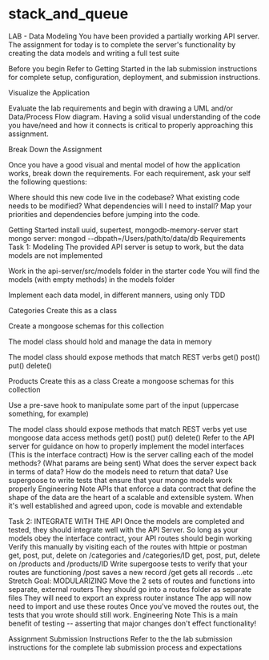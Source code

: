 # stack_and_queue

LAB - Data Modeling
You have been provided a partially working API server. The assignment for today is to complete the server's functionality by creating the data models and writing a full test suite

Before you begin
Refer to Getting Started in the lab submission instructions for complete setup, configuration, deployment, and submission instructions.

Visualize the Application

Evaluate the lab requirements and begin with drawing a UML and/or Data/Process Flow diagram. Having a solid visual understanding of the code you have/need and how it connects is critical to properly approaching this assignment.

Break Down the Assignment

Once you have a good visual and mental model of how the application works, break down the requirements. For each requirement, ask your self the following questions:

Where should this new code live in the codebase?
What existing code needs to be modified?
What dependencies will I need to install?
Map your priorities and dependencies before jumping into the code.

Getting Started
install uuid, supertest, mongodb-memory-server
start mongo server: mongod --dbpath=/Users/path/to/data/db
Requirements
Task 1: Modeling
The provided API server is setup to work, but the data models are not implemented

Work in the api-server/src/models folder in the starter code
You will find the models (with empty methods) in the models folder

Implement each data model, in different manners, using only TDD


Categories
Create this as a class

Create a mongoose schemas for this collection

The model class should hold and manage the data in memory

The model class should expose methods that match REST verbs
get()
post()
put()
delete()

Products
Create this as a class
Create a mongoose schemas for this collection

Use a pre-save hook to manipulate some part of the input (uppercase something, for example)


The model class should expose methods that match REST verbs yet use mongoose data access methods
get()
post()
put()
delete()
Refer to the API server for guidance on how to properly implement the model interfaces (This is the interface contract)
How is the server calling each of the model methods? (What params are being sent)
What does the server expect back in terms of data?
How do the models need to return that data?
Use supergoose to write tests that ensure that your mongo models work properly
Engineering Note APIs that enforce a data contract that define the shape of the data are the heart of a scalable and extensible system. When it's well established and agreed upon, code is movable and extendable

Task 2: INTEGRATE WITH THE API
Once the models are completed and tested, they should integrate well with the API Server.
So long as your models obey the interface contract, your API routes should begin working
Verify this manually by visiting each of the routes with httpie or postman
get, post, put, delete on /categories and /categories/ID
get, post, put, delete on /products and /products/ID
Write supergoose tests to verify that your routes are functioning
/post saves a new record
/get gets all records
...etc
Stretch Goal: MODULARIZING
Move the 2 sets of routes and functions into separate, external routers
They should go into a routes folder as separate files
They will need to export an express router instance
The app will now need to import and use these routes
Once you've moved the routes out, the tests that you wrote should still work.
Engineering Note This is a main benefit of testing -- asserting that major changes don't effect functionality!

Assignment Submission Instructions
Refer to the the lab submission instructions for the complete lab submission process and expectations
